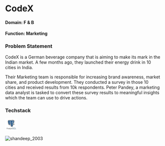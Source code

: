 # CodeX
#### Domain: F & B  
#### Function: Marketing  

### Problem Statement 
CodeX is a German beverage company that is aiming to make its mark in the Indian market. A few months ago, they launched their energy drink in 10 cities in India.

Their Marketing team is responsible for increasing brand awareness, market share, and product development. They conducted a survey in those 10 cities and received results from 10k respondents. Peter Pandey, a marketing data analyst is tasked to convert these survey results to meaningful insights which the team can use to drive actions.

### Techstack
<p>
<a align="center"><img src="https://github.com/Shandeep-Raula/Shandeep-Raula/blob/main/social/PostgreSQL.svg" alt="shandeep_2003" height="40" width="40" /></a>
</p>
<p>
<a align="center"><img src="https://github.com/Shandeep-Raula/Shandeep-Raula/blob/main/social/Powerbi.svg" alt="shandeep_2003" height="40" width="40" /></a>
</p>



